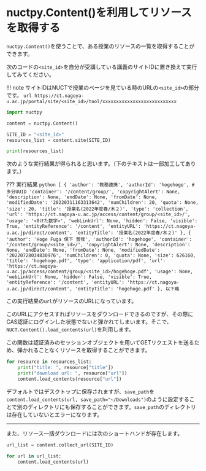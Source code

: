 # nuctpy.Content()を利用してリソースを取得する

`nuctpy.Content()`を使うことで、ある授業のリソースの一覧を取得することができます。

次のコードの`<site_id>`を自分が受講している講義のサイトIDに置き換えて実行してみてください。

!!! note
    サイトIDはNUCTで授業のページを見ている時のURLの`<site_id>`の部分です。
    ```url
    https://ct.nagoya-u.ac.jp/portal/site/<site_id>/tool/xxxxxxxxxxxxxxxxxxxxxxxxxxx
    ```

```python
import nuctpy

content = nuctpy.Content()

SITE_ID = "<site_id>"
resources_list = content.site(SITE_ID)

print(resources_list)
```

次のような実行結果が得られると思います。（下のテキストは一部加工してあります。）

??? 実行結果
    ```python
    [
        {
            'author': '教務連携',
            'authorId': 'hogehoge', # 多分UUID
            'container': '/content/group/',
            'copyrightAlert': None,
            'description': None,
            'endDate': None,
            'fromDate': None,
            'modifiedDate': '20220311163313642',
            'numChildren': 20,
            'quota': None,
            'size': 20,
            'title': '授業名(2022年度春/木２)',
            'type': 'collection',
            'url': 'https://ct.nagoya-u.ac.jp/access/content/group/<site_id>/',
            'usage': '<8けた数字>',
            'webLinkUrl': None,
            'hidden': False,
            'visible': True,
            'entityReference': '/content',
            'entityURL': 'https://ct.nagoya-u.ac.jp/direct/content',
            'entityTitle': '授業名(2022年度春/木２)'
        }, {
            'author': 'Hoge Fuga 保下 普我',
            'authorId': 'hogehoge',
            'container': '/content/group/<site_id>/',
            'copyrightAlert': None,
            'description': None,
            'endDate': None,
            'fromDate': None,
            'modifiedDate': '20220728034830976',
            'numChildren': 0,
            'quota': None,
            'size': 626160,
            'title': 'hogehoge.pdf',
            'type': 'application/pdf',
            'url': 'https://ct.nagoya-u.ac.jp/access/content/group/<site_id>/hogehoge.pdf',
            'usage': None,
            'webLinkUrl': None,
            'hidden': False,
            'visible': True,
            'entityReference': '/content',
            'entityURL': 'https://ct.nagoya-u.ac.jp/direct/content',
            'entityTitle': 'hogehoge.pdf'
        },
    以下略
    ```

この実行結果の`url`がリソースのURLになっています。

このURLにアクセスすればリソースをダウンロードできるのですが、その際にCAS認証にログインした状態でないと弾かれてしまいます。そこで、`NUCT.Content().load_contents(url)`を利用します。

この関数は認証済みのセッションオブジェクトを用いてGETリクエストを送るため、弾かれることなくリソースを取得することができます。

```python
for resource in resources_list:
    print("title: ", resource["title"])
    print("download url: ", resource["url"])
    content.load_contents(resource["url"])
```

デフォルトではデスクトップに保存されますが、`save_path`を`content.load_contents(url, save_path="~/Downloads")`のように設定することで別のディレクトリにも保存することができます。`save_path`のディレクトリは存在していないとエラーになります。

---

また、リソース一括ダウンロードには次のショートハンドが存在します。

```python
url_list = content.collect_url(SITE_ID)

for url in url_list:
    content.load_contents(url)
```
